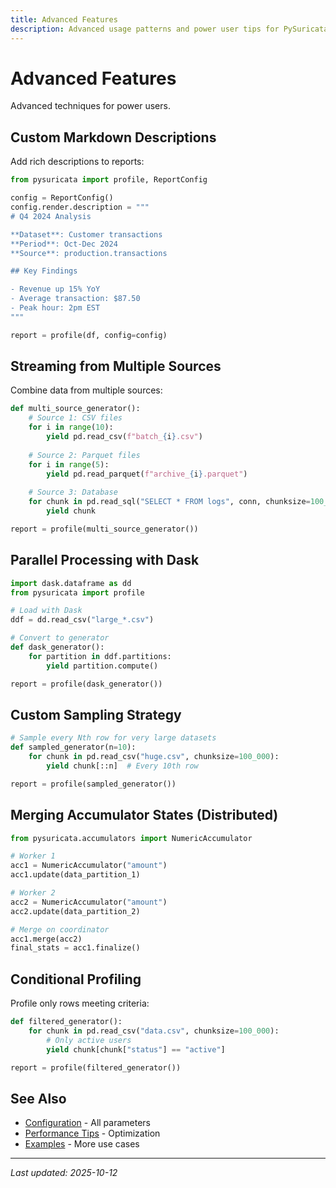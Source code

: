 ```yaml
---
title: Advanced Features
description: Advanced usage patterns and power user tips for PySuricata
---
```


# Advanced Features

Advanced techniques for power users.

## Custom Markdown Descriptions

Add rich descriptions to reports:

```python
from pysuricata import profile, ReportConfig

config = ReportConfig()
config.render.description = """
# Q4 2024 Analysis

**Dataset**: Customer transactions  
**Period**: Oct-Dec 2024  
**Source**: production.transactions

## Key Findings

- Revenue up 15% YoY
- Average transaction: $87.50
- Peak hour: 2pm EST
"""

report = profile(df, config=config)
```

## Streaming from Multiple Sources

Combine data from multiple sources:

```python
def multi_source_generator():
    # Source 1: CSV files
    for i in range(10):
        yield pd.read_csv(f"batch_{i}.csv")
    
    # Source 2: Parquet files
    for i in range(5):
        yield pd.read_parquet(f"archive_{i}.parquet")
    
    # Source 3: Database
    for chunk in pd.read_sql("SELECT * FROM logs", conn, chunksize=100_000):
        yield chunk

report = profile(multi_source_generator())
```

## Parallel Processing with Dask

```python
import dask.dataframe as dd
from pysuricata import profile

# Load with Dask
ddf = dd.read_csv("large_*.csv")

# Convert to generator
def dask_generator():
    for partition in ddf.partitions:
        yield partition.compute()

report = profile(dask_generator())
```

## Custom Sampling Strategy

```python
# Sample every Nth row for very large datasets
def sampled_generator(n=10):
    for chunk in pd.read_csv("huge.csv", chunksize=100_000):
        yield chunk[::n]  # Every 10th row

report = profile(sampled_generator())
```

## Merging Accumulator States (Distributed)

```python
from pysuricata.accumulators import NumericAccumulator

# Worker 1
acc1 = NumericAccumulator("amount")
acc1.update(data_partition_1)

# Worker 2
acc2 = NumericAccumulator("amount")
acc2.update(data_partition_2)

# Merge on coordinator
acc1.merge(acc2)
final_stats = acc1.finalize()
```

## Conditional Profiling

Profile only rows meeting criteria:

```python
def filtered_generator():
    for chunk in pd.read_csv("data.csv", chunksize=100_000):
        # Only active users
        yield chunk[chunk["status"] == "active"]

report = profile(filtered_generator())
```

## See Also

- [Configuration](configuration.md) - All parameters
- [Performance Tips](performance.md) - Optimization
- [Examples](examples.md) - More use cases

---

*Last updated: 2025-10-12*




